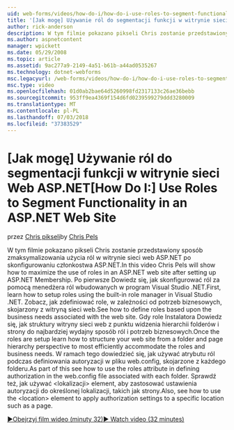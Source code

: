 ```yaml
---
uid: web-forms/videos/how-do-i/how-do-i-use-roles-to-segment-functionality-in-an-aspnet-web-site
title: '[Jak mogę] Używanie ról do segmentacji funkcji w witrynie sieci Web ASP.NET | Dokumentacja firmy Microsoft'
author: rick-anderson
description: W tym filmie pokazano pikseli Chris zostanie przedstawiony sposób zmaksymalizowania użycia ról w witrynie sieci web ASP.NET po skonfigurowaniu członkostwa ASP.NET. Po pierwsze Dowiedz się, jak skonfigurować roli...
ms.author: aspnetcontent
manager: wpickett
ms.date: 05/29/2008
ms.topic: article
ms.assetid: 9ac277a9-2149-4a51-b61b-a44ad0535267
ms.technology: dotnet-webforms
msc.legacyurl: /web-forms/videos/how-do-i/how-do-i-use-roles-to-segment-functionality-in-an-aspnet-web-site
msc.type: video
ms.openlocfilehash: 01d0ab2bae64d5260998fd2317133c26ae36bebb
ms.sourcegitcommit: 953ff9ea4369f154d6fd0239599279ddd3280009
ms.translationtype: MT
ms.contentlocale: pl-PL
ms.lasthandoff: 07/03/2018
ms.locfileid: "37383529"
---
```

<a name="how-do-i-use-roles-to-segment-functionality-in-an-aspnet-web-site"></a><span data-ttu-id="82167-104">[Jak mogę] Używanie ról do segmentacji funkcji w witrynie sieci Web ASP.NET</span><span class="sxs-lookup"><span data-stu-id="82167-104">[How Do I:] Use Roles to Segment Functionality in an ASP.NET Web Site</span></span>
====================
<span data-ttu-id="82167-105">przez [Chris pikseli](https://twitter.com/chrispels)</span><span class="sxs-lookup"><span data-stu-id="82167-105">by [Chris Pels](https://twitter.com/chrispels)</span></span>

<span data-ttu-id="82167-106">W tym filmie pokazano pikseli Chris zostanie przedstawiony sposób zmaksymalizowania użycia ról w witrynie sieci web ASP.NET po skonfigurowaniu członkostwa ASP.NET.</span><span class="sxs-lookup"><span data-stu-id="82167-106">In this video Chris Pels will show how to maximize the use of roles in an ASP.NET web site after setting up ASP.NET Membership.</span></span> <span data-ttu-id="82167-107">Po pierwsze Dowiedz się, jak skonfigurować ról za pomocą menedżera ról wbudowanych w program Visual Studio .NET.</span><span class="sxs-lookup"><span data-stu-id="82167-107">First, learn how to setup roles using the built-in role manager in Visual Studio .NET.</span></span> <span data-ttu-id="82167-108">Zobacz, jak zdefiniować role, w zależności od potrzeb biznesowych, skojarzony z witryną sieci web.</span><span class="sxs-lookup"><span data-stu-id="82167-108">See how to define roles based upon the business needs associated with the web site.</span></span> <span data-ttu-id="82167-109">Gdy role Instalatora Dowiedz się, jak struktury witryny sieci web z punktu widzenia hierarchii folderów i strony do najbardziej wydajny sposób ról i potrzeb biznesowych.</span><span class="sxs-lookup"><span data-stu-id="82167-109">Once the roles are setup learn how to structure your web site from a folder and page hierarchy perspective to most efficiently accommodate the roles and business needs.</span></span> <span data-ttu-id="82167-110">W ramach tego dowiedzieć się, jak używać atrybutu ról podczas definiowania autoryzacji w pliku web.config, skojarzone z każdego folderu.</span><span class="sxs-lookup"><span data-stu-id="82167-110">As part of this see how to use the roles attribute in defining authorization in the web.config file associated with each folder.</span></span> <span data-ttu-id="82167-111">Sprawdź też, jak używać &lt;lokalizacji&gt; element, aby zastosować ustawienia autoryzacji do określonej lokalizacji, takich jak strony.</span><span class="sxs-lookup"><span data-stu-id="82167-111">Also, see how to use the &lt;location&gt; element to apply authorization settings to a specific location such as a page.</span></span>

[<span data-ttu-id="82167-112">&#9654;Obejrzyj film wideo (minuty 32)</span><span class="sxs-lookup"><span data-stu-id="82167-112">&#9654; Watch video (32 minutes)</span></span>](https://channel9.msdn.com/Blogs/ASP-NET-Site-Videos/how-do-i-use-roles-to-segment-functionality-in-an-aspnet-web-site)
